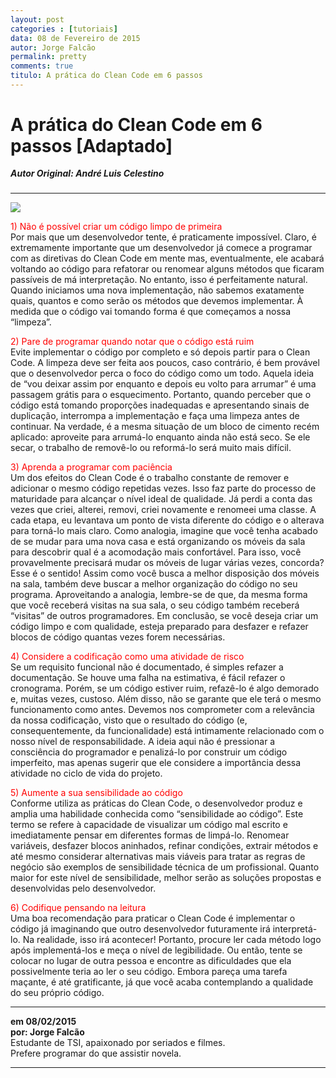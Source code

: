 ```yaml
---
layout: post
categories : [tutoriais]
data: 08 de Fevereiro de 2015
autor: Jorge Falcão
permalink: pretty
comments: true
titulo: A prática do Clean Code em 6 passos
---
```


<h1>A prática do Clean Code em 6 passos [Adaptado]</h1>
<h5 style="margin-top:-1px;">Autor Original: André Luis Celestino</h5>
<hr>

<img class="image-show" src="{{ site.baseurl }}/img/clean-code-01.jpg"><img>

<div class="post-content">
<p><span style="color:red;">1) Não é possível criar um código limpo de primeira</span><br>
Por mais que um desenvolvedor tente, é praticamente impossível. Claro, é extremamente importante que um desenvolvedor já comece a programar com as diretivas do Clean Code em mente mas, eventualmente, ele acabará voltando ao código para refatorar ou renomear alguns métodos que ficaram passíveis de má interpretação. No entanto, isso é perfeitamente natural. Quando iniciamos uma nova implementação, não sabemos exatamente quais, quantos e como serão os métodos que devemos implementar. À medida que o código vai tomando forma é que começamos a nossa “limpeza”.</p>
 
<p><span style="color:red;">2) Pare de programar quando notar que o código está ruim</span><br>
Evite implementar o código por completo e só depois partir para o Clean Code. A limpeza deve ser feita aos poucos, caso contrário, é bem provável que o desenvolvedor perca o foco do código como um todo. Aquela ideia de “vou deixar assim por enquanto e depois eu volto para arrumar” é uma passagem grátis para o esquecimento. Portanto, quando perceber que o código está tomando proporções inadequadas e apresentando sinais de duplicação, interrompa a implementação e faça uma limpeza antes de continuar. Na verdade, é a mesma situação de um bloco de cimento recém aplicado: aproveite para arrumá-lo enquanto ainda não está seco. Se ele secar, o trabalho de removê-lo ou reformá-lo será muito mais difícil.</p>
 
<p><span style="color:red;">3) Aprenda a programar com paciência</span><br>
Um dos efeitos do Clean Code é o trabalho constante de remover e adicionar o mesmo código repetidas vezes. Isso faz parte do processo de maturidade para alcançar o nível ideal de qualidade. Já perdi a conta das vezes que criei, alterei, removi, criei novamente e renomeei uma classe. A cada etapa, eu levantava um ponto de vista diferente do código e o alterava para torná-lo mais claro. 
Como analogia, imagine que você tenha acabado de se mudar para uma nova casa e está organizando os móveis da sala para descobrir qual é a acomodação mais confortável. Para isso, você provavelmente precisará mudar os móveis de lugar várias vezes, concorda? Esse é o sentido! Assim como você busca a melhor disposição dos móveis na sala, também deve buscar a melhor organização do código no seu programa. Aproveitando a analogia, lembre-se de que, da mesma forma que você receberá visitas na sua sala, o seu código também receberá “visitas” de outros programadores.
Em conclusão, se você deseja criar um código limpo e com qualidade, esteja preparado para desfazer e refazer blocos de código quantas vezes forem necessárias.</p></p>
 
<p><span style="color:red;">4) Considere a codificação como uma atividade de risco</span><br>
Se um requisito funcional não é documentado, é simples refazer a documentação. Se houve uma falha na estimativa, é fácil refazer o cronograma. Porém, se um código estiver ruim, refazê-lo é algo demorado e, muitas vezes, custoso. Além disso, não se garante que ele terá o mesmo funcionamento como antes.
Devemos nos comprometer com a relevância da nossa codificação, visto que o resultado do código (e, consequentemente, da funcionalidade) está intimamente relacionado com o nosso nível de responsabilidade. A ideia aqui não é pressionar a consciência do programador e penalizá-lo por construir um código imperfeito, mas apenas sugerir que ele considere a importância dessa atividade no ciclo de vida do projeto.</p>
 
<p><span style="color:red;">5) Aumente a sua sensibilidade ao código</span><br>
Conforme utiliza as práticas do Clean Code, o desenvolvedor produz e amplia uma habilidade conhecida como “sensibilidade ao código”. Este termo se refere à capacidade de visualizar um código mal escrito e imediatamente pensar em diferentes formas de limpá-lo. Renomear variáveis, desfazer blocos aninhados, refinar condições, extrair métodos e até mesmo considerar alternativas mais viáveis para tratar as regras de negócio são exemplos de sensibilidade técnica de um profissional. Quanto maior for este nível de sensibilidade, melhor serão as soluções propostas e desenvolvidas pelo desenvolvedor.</p>
 
<p><span style="color:red;">6) Codifique pensando na leitura</span><br>
Uma boa recomendação para praticar o Clean Code é implementar o código já imaginando que outro desenvolvedor futuramente irá interpretá-lo. Na realidade, isso irá acontecer! Portanto, procure ler cada método logo após implementá-los e meça o nível de legibilidade. Ou então, tente se colocar no lugar de outra pessoa e encontre as dificuldades que ela possivelmente teria ao ler o seu código. Embora pareça uma tarefa maçante, é até gratificante, já que você acaba contemplando a qualidade do seu próprio código.</p>
</div>


<hr>
<div class="info-post">
<b>em 08/02/2015 <br/>
por: Jorge Falcão</b><br/>
<div class="image-author-falcao"></div>
<div class="author-description-falcao">
	Estudante de TSI, apaixonado por seriados e filmes.<br> Prefere programar do que assistir novela.
</div>
</div>
<hr>
